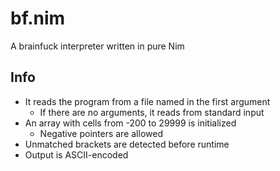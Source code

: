 # bf.nim

A brainfuck interpreter written in pure Nim

## Info

- It reads the program from a file named in the first argument
	- If there are no arguments, it reads from standard input
- An array with cells from -200 to 29999 is initialized
    - Negative pointers are allowed
- Unmatched brackets are detected before runtime
- Output is ASCII-encoded
